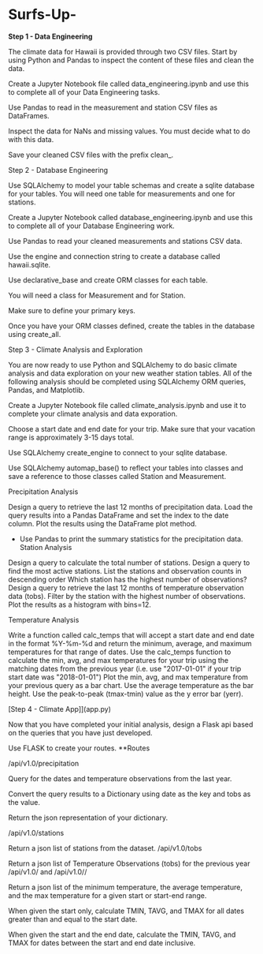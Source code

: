 # Surfs-Up-
<strong>Step 1 - Data Engineering</strong>

The climate data for Hawaii is provided through two CSV files. Start by using Python and Pandas to inspect the content of these files and clean the data.

Create a Jupyter Notebook file called data_engineering.ipynb and use this to complete all of your Data Engineering tasks.

Use Pandas to read in the measurement and station CSV files as DataFrames.

Inspect the data for NaNs and missing values. You must decide what to do with this data.

Save your cleaned CSV files with the prefix clean_.

Step 2 - Database Engineering

Use SQLAlchemy to model your table schemas and create a sqlite database for your tables. You will need one table for measurements and one for stations.

Create a Jupyter Notebook called database_engineering.ipynb and use this to complete all of your Database Engineering work.

Use Pandas to read your cleaned measurements and stations CSV data.

Use the engine and connection string to create a database called hawaii.sqlite.

Use declarative_base and create ORM classes for each table.

You will need a class for Measurement and for Station.

Make sure to define your primary keys.

Once you have your ORM classes defined, create the tables in the database using create_all.

Step 3 - Climate Analysis and Exploration

You are now ready to use Python and SQLAlchemy to do basic climate analysis and data exploration on your new weather station tables. All of the following analysis should be completed using SQLAlchemy ORM queries, Pandas, and Matplotlib.

Create a Jupyter Notebook file called climate_analysis.ipynb and use it to complete your climate analysis and data exporation.

Choose a start date and end date for your trip. Make sure that your vacation range is approximately 3-15 days total.

Use SQLAlchemy create_engine to connect to your sqlite database.

Use SQLAlchemy automap_base() to reflect your tables into classes and save a reference to those classes called Station and Measurement.

Precipitation Analysis

Design a query to retrieve the last 12 months of precipitation data.
Load the query results into a Pandas DataFrame and set the index to the date column.
Plot the results using the DataFrame plot method.


* Use Pandas to print the summary statistics for the precipitation data.
Station Analysis

Design a query to calculate the total number of stations.
Design a query to find the most active stations.
List the stations and observation counts in descending order
Which station has the highest number of observations?
Design a query to retrieve the last 12 months of temperature observation data (tobs).
Filter by the station with the highest number of observations.
Plot the results as a histogram with bins=12.

Temperature Analysis

Write a function called calc_temps that will accept a start date and end date in the format %Y-%m-%d and return the minimum, average, and maximum temperatures for that range of dates.
Use the calc_temps function to calculate the min, avg, and max temperatures for your trip using the matching dates from the previous year (i.e. use "2017-01-01" if your trip start date was "2018-01-01")
Plot the min, avg, and max temperature from your previous query as a bar chart.
Use the average temperature as the bar height.
Use the peak-to-peak (tmax-tmin) value as the y error bar (yerr).


[Step 4 - Climate App]](app.py)

Now that you have completed your initial analysis, design a Flask api based on the queries that you have just developed.

Use FLASK to create your routes.
**Routes

/api/v1.0/precipitation

Query for the dates and temperature observations from the last year.

Convert the query results to a Dictionary using date as the key and tobs as the value.

Return the json representation of your dictionary.

/api/v1.0/stations

Return a json list of stations from the dataset.
/api/v1.0/tobs

Return a json list of Temperature Observations (tobs) for the previous year
/api/v1.0/<start> and /api/v1.0/<start>/<end>

Return a json list of the minimum temperature, the average temperature, and the max temperature for a given start or start-end range.

When given the start only, calculate TMIN, TAVG, and TMAX for all dates greater than and equal to the start date.

When given the start and the end date, calculate the TMIN, TAVG, and TMAX for dates between the start and end date inclusive.
